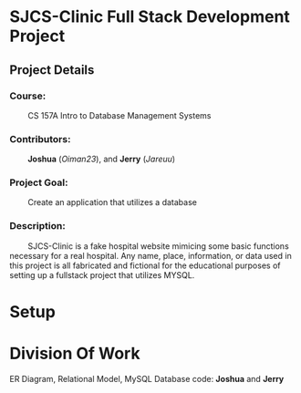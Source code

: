 # SJCS-Clinic Full Stack Development Project
<h2>Project Details</h2>
<h3>Course:</h3> 
&emsp;&emsp; CS 157A Intro to Database Management Systems 
<h3>Contributors:</h3> 
&emsp;&emsp; <b>Joshua</b> (<i>Oiman23</i>), and <b>Jerry</b> (<i>Jareuu</i>)
<h3>Project Goal:</h3> 
&emsp;&emsp; Create an application that utilizes a database
<h3>Description:</h3>
&emsp;&emsp; SJCS-Clinic is a fake hospital website mimicing some basic functions necessary for a real hospital. Any name, place, information, or data used in this project is all fabricated and fictional for the educational purposes of setting up a fullstack project that utilizes MYSQL. 

# Setup

# Division Of Work
ER Diagram, Relational Model, MySQL Database code: **Joshua** and **Jerry**
